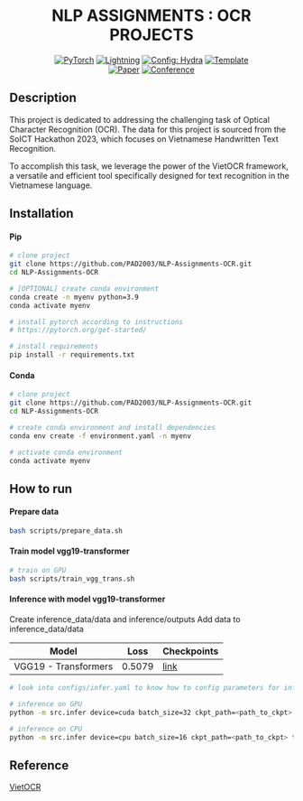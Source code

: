 <div align="center">

# NLP ASSIGNMENTS : OCR PROJECTS

<a href="https://pytorch.org/get-started/locally/"><img alt="PyTorch" src="https://img.shields.io/badge/PyTorch-ee4c2c?logo=pytorch&logoColor=white"></a>
<a href="https://pytorchlightning.ai/"><img alt="Lightning" src="https://img.shields.io/badge/-Lightning-792ee5?logo=pytorchlightning&logoColor=white"></a>
<a href="https://hydra.cc/"><img alt="Config: Hydra" src="https://img.shields.io/badge/Config-Hydra-89b8cd"></a>
<a href="https://github.com/ashleve/lightning-hydra-template"><img alt="Template" src="https://img.shields.io/badge/-Lightning--Hydra--Template-017F2F?style=flat&logo=github&labelColor=gray"></a><br>
[![Paper](http://img.shields.io/badge/paper-arxiv.1001.2234-B31B1B.svg)](https://www.nature.com/articles/nature14539)
[![Conference](http://img.shields.io/badge/AnyConference-year-4b44ce.svg)](https://papers.nips.cc/paper/2020)

</div>

## Description

This project is dedicated to addressing the challenging task of Optical Character Recognition (OCR). The data for this project is sourced from the SoICT Hackathon 2023, which focuses on Vietnamese Handwritten Text Recognition. 

To accomplish this task, we leverage the power of the VietOCR framework, a versatile and efficient tool specifically designed for text recognition in the Vietnamese language.

## Installation

#### Pip

```bash
# clone project
git clone https://github.com/PAD2003/NLP-Assignments-OCR.git
cd NLP-Assignments-OCR

# [OPTIONAL] create conda environment
conda create -n myenv python=3.9
conda activate myenv

# install pytorch according to instructions
# https://pytorch.org/get-started/

# install requirements
pip install -r requirements.txt
```

#### Conda

```bash
# clone project
git clone https://github.com/PAD2003/NLP-Assignments-OCR.git
cd NLP-Assignments-OCR

# create conda environment and install dependencies
conda env create -f environment.yaml -n myenv

# activate conda environment
conda activate myenv
```

## How to run

#### Prepare data

```bash
bash scripts/prepare_data.sh
```

#### Train model vgg19-transformer

```bash
# train on GPU
bash scripts/train_vgg_trans.sh
```

#### Inference with model vgg19-transformer

Create inference_data/data and inference/outputs
Add data to inference_data/data

| Model | Loss | Checkpoints |
|-------|-------|-------|
| VGG19 - Transformers | 0.5079 | [link](https://drive.google.com/file/d/1sksddC1uSrfPElFuu8s_aD749NT3juip/view?usp=sharing) |

```bash
# look into configs/infer.yaml to know how to config parameters for inference commands

# inference on GPU
python -m src.infer device=cuda batch_size=32 ckpt_path=<path_to_ckpt> test_folder_path=<path_to_images_folder> output_path=<output_path>

# inference on CPU
python -m src.infer device=cpu batch_size=16 ckpt_path=<path_to_ckpt> test_folder_path=<path_to_images_folder> output_path=<output_path>
```

## Reference
[VietOCR](https://github.com/pbcquoc/vietocr)